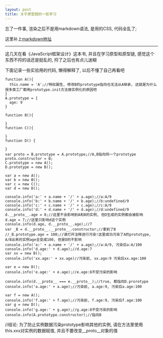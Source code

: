 ```yaml
---
layout: post
title: 关于原型链的一些学习
---
```


忘了一件事, 渲染之后不是用markdown语法, 是用的CSS, 代码全乱了;

这里补上<a href="https://github.com/yubaoquan/yubaoquan.github.io/blob/master/_posts/2015-11-16-prototype.md">markdown地址</a>

------

这几天在看《JavaScript框架设计》这本书, 并且在学习原型和原型链, 感觉这个东西不捋的话还是挺乱的, 捋了之后也有点儿迷糊

下面记录一些实验用的代码, 懒得解释了, 以后不懂了自己再看吧

```
function A(){
  this.name = 'A';//特权属性, 修改B的prototype指向也无法从A继承, 这就是为什么很多类工厂都用prototype.init方法做实例化的原因吧
}
A.prototype = {
  age: 9
}

function B(){

}
function C(){

}
function D() {

}
var proto = B.prototype = A.prototype;//A,B指向同一个prototype
proto.constructor = B;
C.prototype = new A();
D.prototype = new B();

var a = new A();
var b = new B();
var c = new C();
var d = new D();

console.info('a:' + a.name + '/' + a.age);//a:A/9
console.info('b:' + b.name + '/' + b.age);//b:undefined/9
console.info('c:' + c.name + '/' + c.age);//c:A/9
console.info('d:' + d.name + '/' + d.age);//d:undefined/9
d.__proto__.age = 8;//这里不会影响到A和B的实例, 但D生成的实例都会被影响
d.age = 7;//这里只影响d这个实例
console.info(d.age, d.__proto__.age);//7
var _B = d.__proto__.__proto__.constructor;//拿到了B
//_B.prototype.age = 100;//请打开注释进行污染!这里成功污染了A的prototype,  A/B出来的实例age全变成100, 但是D的不影响
console.info('a:' + a.name + '/' + a.age);//a:A/9, 污染后a:A/100
console.info('d.age:' + d.age);//d.age:7
var xx = new B();
console.info('xx.age:' + xx.age)//污染前, xx.age:9 污染后xx.age:100

var e = new D();
console.info('e.age:' + e.age);//e.age:8不受污染的影响

console.info(d.__proto__ === e.__proto__);//true, 都指向D.prorotype
console.info('a.age:' + a.age);//污染前, a.age:9, 污染后a.age:100

var f = new A();
console.info('f.age:' + f.age);//污染前, f.age:9, 污染后f.age:100
var g = new D();
console.info('g.age:' + g.age);//g.age:8不受污染的影响
console.info(A.prototype.constructor);//指向B
```

//结论: 为了防止实例数据污染prototype影响其他的实例, 请在方法里使用this.xxx对实例的数据赋值, 并且不要改变__proto__对象的值
